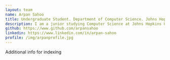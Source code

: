 ```yaml
---
layout: team
name: Arpan Sahoo
title: Undergraduate Student. Department of Computer Science. Johns Hopkins University.
description: I am a junior studying Computer Science at Johns Hopkins University. I am interested in software and web development in the space of bioinformatics. In my free time, I'm a teaching assistant for the Department of Applied Mathematics & Statistics and enjoy exploring video production and photography.
github: https://www.github.com/arpansahoo
linkedin: https://www.linkedin.com/in/arpan-sahoo
profile: /img/arpanprofile.jpg
---
```


Additional info for indexing
